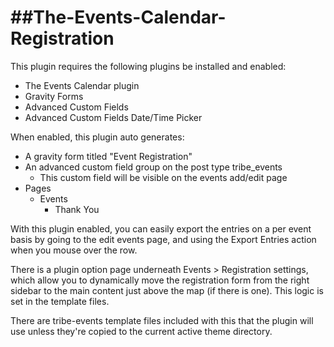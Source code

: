 ##The-Events-Calendar-Registration
================================

This plugin requires the following plugins be installed and enabled:
  - The Events Calendar plugin
  - Gravity Forms
  - Advanced Custom Fields
  - Advanced Custom Fields Date/Time Picker

When enabled, this plugin auto generates:
  - A gravity form titled "Event Registration"
  - An advanced custom field group on the post type tribe_events
    - This custom field will be visible on the events add/edit page
  - Pages
    - Events
      - Thank You

With this plugin enabled, you can easily export the entries on a per event basis by going to the edit events page, and using the Export Entries action when you mouse over the row.

There is a plugin option page underneath Events > Registration settings, which allow you to dynamically move the registration form from the right sidebar to the main content just above the map (if there is one).  This logic is set in the template files.

There are tribe-events template files included with this that the plugin will use unless they're copied to the current active theme directory.






